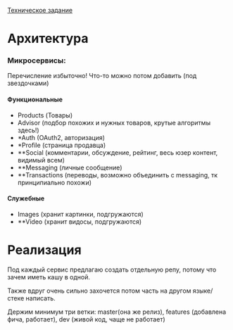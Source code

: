 [Техническое задание](SPECS.md)

# Архитектура

### Микросервисы:

Перечисление избыточно! Что-то можно потом добавить (под звездочками)

#### Функциональные
- Products (Товары)
- Advisor (подбор похожих и нужных товаров, крутые алгоритмы здесь!)
- *Auth (OAuth2, авторизация)
- *Profile (страница продавца)
- **Social (комментарии, обсуждение, рейтинг, весь юзер контент, видимый всем)
- **Messaging (личные сообщение)
- **Transactions (переводы, возможно объединить с messaging, тк принципиально похожи)

#### Служебные
- Images (хранит картинки, подгружаются)
- **Video (хранит видосы, подгружаются)

# Реализация

Под каждый сервис предлагаю создать отдельную репу, потому что зачем иметь кашу в одной. 

Также вдруг очень сильно захочется потом часть на другом языке/стеке написать.

Держим минимум три ветки: master(она же релиз), features (добавлена фича, работает), dev (живой код, чаще не работает)
